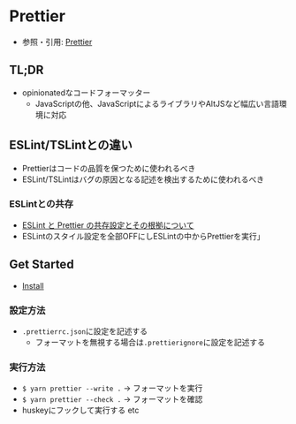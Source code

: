 # Prettier
- 参照・引用: [Prettier](https://prettier.io/)

## TL;DR
- opinionatedなコードフォーマッター
  - JavaScriptの他、JavaScriptによるライブラリやAltJSなど幅広い言語環境に対応

## ESLint/TSLintとの違い
- Prettierはコードの品質を保つために使われるべき
- ESLint/TSLintはバグの原因となる記述を検出するために使われるべき

### ESLintとの共存
- [ESLint と Prettier の共存設定とその根拠について](https://blog.ojisan.io/eslint-prettier)
- ESLintのスタイル設定を全部OFFにしESLintの中からPrettierを実行」

## Get Started
- [Install](https://prettier.io/docs/en/install.html)

### 設定方法
- `.prettierrc.json`に設定を記述する
  - フォーマットを無視する場合は`.prettierignore`に設定を記述する

### 実行方法
- `$ yarn prettier --write .` -> フォーマットを実行
- `$ yarn prettier --check .` -> フォーマットを確認
- huskeyにフックして実行する etc
